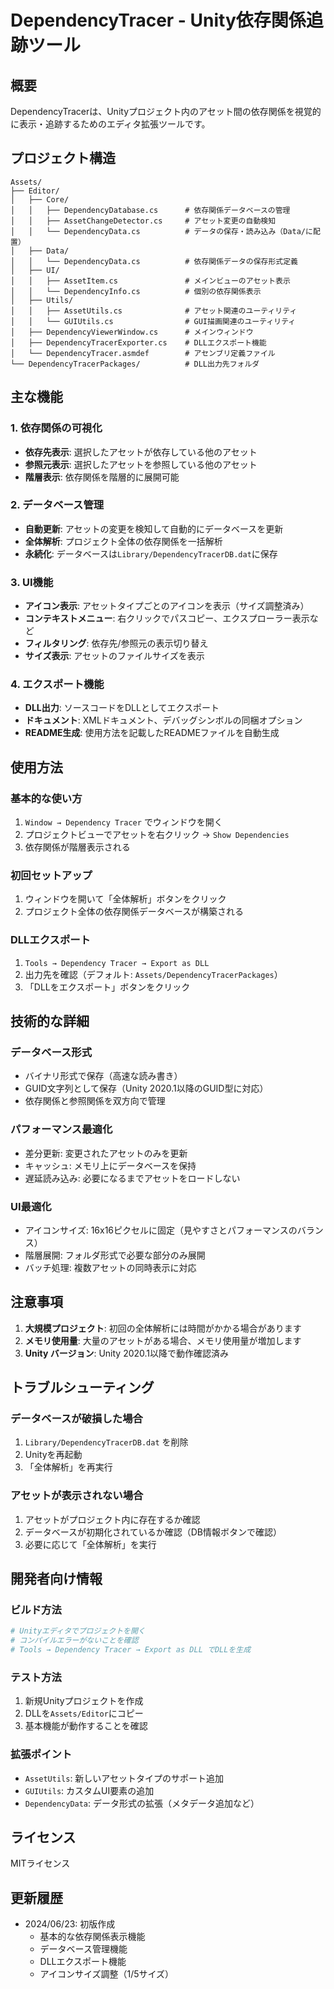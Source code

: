 # DependencyTracer - Unity依存関係追跡ツール

## 概要
DependencyTracerは、Unityプロジェクト内のアセット間の依存関係を視覚的に表示・追跡するためのエディタ拡張ツールです。

## プロジェクト構造

```
Assets/
├── Editor/
│   ├── Core/
│   │   ├── DependencyDatabase.cs      # 依存関係データベースの管理
│   │   ├── AssetChangeDetector.cs     # アセット変更の自動検知
│   │   └── DependencyData.cs          # データの保存・読み込み（Data/に配置）
│   ├── Data/
│   │   └── DependencyData.cs          # 依存関係データの保存形式定義
│   ├── UI/
│   │   ├── AssetItem.cs               # メインビューのアセット表示
│   │   └── DependencyInfo.cs          # 個別の依存関係表示
│   ├── Utils/
│   │   ├── AssetUtils.cs              # アセット関連のユーティリティ
│   │   └── GUIUtils.cs                # GUI描画関連のユーティリティ
│   ├── DependencyViewerWindow.cs      # メインウィンドウ
│   ├── DependencyTracerExporter.cs    # DLLエクスポート機能
│   └── DependencyTracer.asmdef        # アセンブリ定義ファイル
└── DependencyTracerPackages/          # DLL出力先フォルダ
```

## 主な機能

### 1. 依存関係の可視化
- **依存先表示**: 選択したアセットが依存している他のアセット
- **参照元表示**: 選択したアセットを参照している他のアセット
- **階層表示**: 依存関係を階層的に展開可能

### 2. データベース管理
- **自動更新**: アセットの変更を検知して自動的にデータベースを更新
- **全体解析**: プロジェクト全体の依存関係を一括解析
- **永続化**: データベースは`Library/DependencyTracerDB.dat`に保存

### 3. UI機能
- **アイコン表示**: アセットタイプごとのアイコンを表示（サイズ調整済み）
- **コンテキストメニュー**: 右クリックでパスコピー、エクスプローラー表示など
- **フィルタリング**: 依存先/参照元の表示切り替え
- **サイズ表示**: アセットのファイルサイズを表示

### 4. エクスポート機能
- **DLL出力**: ソースコードをDLLとしてエクスポート
- **ドキュメント**: XMLドキュメント、デバッグシンボルの同梱オプション
- **README生成**: 使用方法を記載したREADMEファイルを自動生成

## 使用方法

### 基本的な使い方
1. `Window → Dependency Tracer` でウィンドウを開く
2. プロジェクトビューでアセットを右クリック → `Show Dependencies`
3. 依存関係が階層表示される

### 初回セットアップ
1. ウィンドウを開いて「全体解析」ボタンをクリック
2. プロジェクト全体の依存関係データベースが構築される

### DLLエクスポート
1. `Tools → Dependency Tracer → Export as DLL`
2. 出力先を確認（デフォルト: `Assets/DependencyTracerPackages`）
3. 「DLLをエクスポート」ボタンをクリック

## 技術的な詳細

### データベース形式
- バイナリ形式で保存（高速な読み書き）
- GUID文字列として保存（Unity 2020.1以降のGUID型に対応）
- 依存関係と参照関係を双方向で管理

### パフォーマンス最適化
- 差分更新: 変更されたアセットのみを更新
- キャッシュ: メモリ上にデータベースを保持
- 遅延読み込み: 必要になるまでアセットをロードしない

### UI最適化
- アイコンサイズ: 16x16ピクセルに固定（見やすさとパフォーマンスのバランス）
- 階層展開: フォルダ形式で必要な部分のみ展開
- バッチ処理: 複数アセットの同時表示に対応

## 注意事項

1. **大規模プロジェクト**: 初回の全体解析には時間がかかる場合があります
2. **メモリ使用量**: 大量のアセットがある場合、メモリ使用量が増加します
3. **Unity バージョン**: Unity 2020.1以降で動作確認済み

## トラブルシューティング

### データベースが破損した場合
1. `Library/DependencyTracerDB.dat` を削除
2. Unityを再起動
3. 「全体解析」を再実行

### アセットが表示されない場合
1. アセットがプロジェクト内に存在するか確認
2. データベースが初期化されているか確認（DB情報ボタンで確認）
3. 必要に応じて「全体解析」を実行

## 開発者向け情報

### ビルド方法
```bash
# Unityエディタでプロジェクトを開く
# コンパイルエラーがないことを確認
# Tools → Dependency Tracer → Export as DLL でDLLを生成
```

### テスト方法
1. 新規Unityプロジェクトを作成
2. DLLを`Assets/Editor`にコピー
3. 基本機能が動作することを確認

### 拡張ポイント
- `AssetUtils`: 新しいアセットタイプのサポート追加
- `GUIUtils`: カスタムUI要素の追加
- `DependencyData`: データ形式の拡張（メタデータ追加など）

## ライセンス
MITライセンス

## 更新履歴
- 2024/06/23: 初版作成
  - 基本的な依存関係表示機能
  - データベース管理機能
  - DLLエクスポート機能
  - アイコンサイズ調整（1/5サイズ）